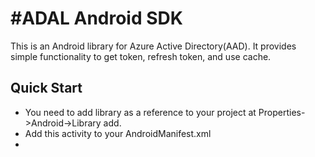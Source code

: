 #ADAL Android SDK
===========

This is an Android library for Azure Active Directory(AAD). It provides simple functionality to get token, refresh token, and use cache. 

## Quick Start

* You need to add library as a reference to your project at Properties->Android->Library add.
* Add this activity to your AndroidManifest.xml
*   
